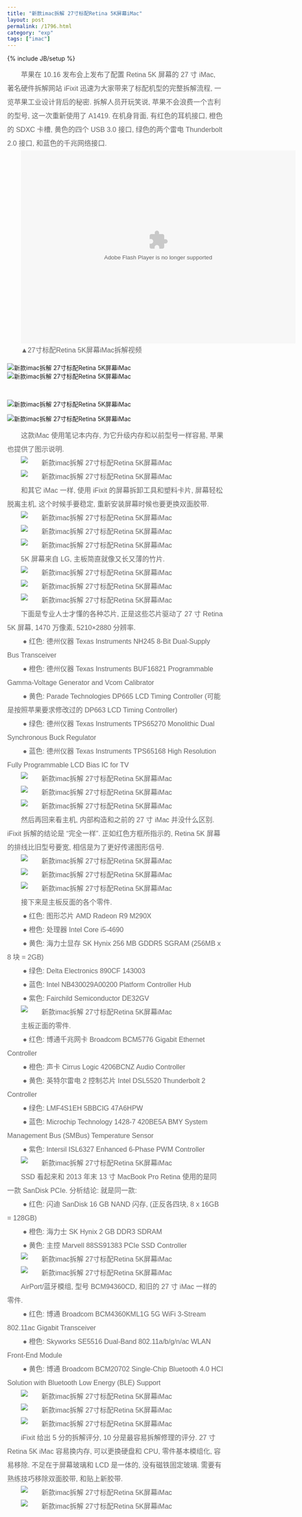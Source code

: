 ```yaml
---
title: "新款imac拆解 27寸标配Retina 5K屏幕iMac"
layout: post
permalink: /1796.html
category: "exp"
tags: ["imac"]
---
```

{% include JB/setup %}

<p style="margin: 0px; padding: 0px; color: #666666; font-family: 微软雅黑, arial, helvetica, sans-serif; font-size: 16px; line-height: 32px; text-indent: 32px;">
  苹果在 10.16 发布会上发布了配置 Retina 5K 屏幕的 27 寸 iMac, 著名硬件拆解网站 iFixit 迅速为大家带来了标配机型的完整拆解流程, 一览苹果工业设计背后的秘密. 拆解人员开玩笑说, 苹果不会浪费一个吉利的型号, 这一次重新使用了 A1419. 在机身背面, 有红色的耳机接口, 橙色的 SDXC 卡槽, 黄色的四个 USB 3.0 接口, 绿色的两个雷电 Thunderbolt 2.0 接口, 和蓝色的千兆网络接口.
</p>

<p style="margin: 0px; padding: 0px; color: #666666; font-family: 微软雅黑, arial, helvetica, sans-serif; font-size: 16px; line-height: 32px; text-indent: 32px;">
  <embed src="http://share.vrs.sohu.com/my/v.swf&topBar=1&id=75164459&autoplay=false" type="application/x-shockwave-flash" width="640" height="450">
  </embed>
</p>

<p style="margin: 0px; padding: 0px; color: #666666; font-family: 微软雅黑, arial, helvetica, sans-serif; font-size: 16px; line-height: 32px; text-indent: 32px;">
  ▲27寸标配Retina 5K屏幕iMac拆解视频
</p>

![新款imac拆解 27寸标配Retina 5K屏幕iMac][1]![新款imac拆解 27寸标配Retina 5K屏幕iMac][2]

&nbsp;

![新款imac拆解 27寸标配Retina 5K屏幕iMac][3]

![新款imac拆解 27寸标配Retina 5K屏幕iMac][4]

<p style="margin: 0px; padding: 0px; color: #666666; font-family: 微软雅黑, arial, helvetica, sans-serif; font-size: 16px; line-height: 32px; text-indent: 32px;">
  这款iMac 使用笔记本内存, 为它升级内存和以前型号一样容易, 苹果也提供了图示说明.
</p>

<p style="margin: 0px; padding: 0px; color: #666666; font-family: 微软雅黑, arial, helvetica, sans-serif; font-size: 16px; line-height: 32px; text-indent: 32px;">
  <img src="/wp-content/uploads/sinapicv2-backup/1796-ww4-large-005V4vEUjw1env0au9do7j30gg0ccdgh.jpg" alt="新款imac拆解 27寸标配Retina 5K屏幕iMac" />
</p>

<p style="margin: 0px; padding: 0px; color: #666666; font-family: 微软雅黑, arial, helvetica, sans-serif; font-size: 16px; line-height: 32px; text-indent: 32px;">
  <img src="/wp-content/uploads/sinapicv2-backup/1796-ww1-large-005V4vEUjw1env0b3wcntj30gg0ccabb.jpg" alt="新款imac拆解 27寸标配Retina 5K屏幕iMac" />
</p>

<p style="margin: 0px; padding: 0px; color: #666666; font-family: 微软雅黑, arial, helvetica, sans-serif; font-size: 16px; line-height: 32px; text-indent: 32px;">
  和其它 iMac 一样, 使用 iFixit 的屏幕拆卸工具和塑料卡片, 屏幕轻松脱离主机, 这个时候手要稳定, 重新安装屏幕时候也要更换双面胶带.
</p>

<p style="margin: 0px; padding: 0px; color: #666666; font-family: 微软雅黑, arial, helvetica, sans-serif; font-size: 16px; line-height: 32px; text-indent: 32px;">
  <img src="/wp-content/uploads/sinapicv2-backup/1796-ww2-large-005V4vEUjw1env0bfef5qj30gg0ccmxv.jpg" alt="新款imac拆解 27寸标配Retina 5K屏幕iMac" />
</p>

<p style="margin: 0px; padding: 0px; color: #666666; font-family: 微软雅黑, arial, helvetica, sans-serif; font-size: 16px; line-height: 32px; text-indent: 32px;">
  <img src="/wp-content/uploads/sinapicv2-backup/1796-ww3-large-005V4vEUjw1env0bk5oc1j30gg0ccwf0.jpg" alt="新款imac拆解 27寸标配Retina 5K屏幕iMac" />
</p>

<p style="margin: 0px; padding: 0px; color: #666666; font-family: 微软雅黑, arial, helvetica, sans-serif; font-size: 16px; line-height: 32px; text-indent: 32px;">
  <img src="/wp-content/uploads/sinapicv2-backup/1796-ww4-large-005V4vEUjw1env0bqrmrhj30gg0ccwfl.jpg" alt="新款imac拆解 27寸标配Retina 5K屏幕iMac" />
</p>

<p style="margin: 0px; padding: 0px; color: #666666; font-family: 微软雅黑, arial, helvetica, sans-serif; font-size: 16px; line-height: 32px; text-indent: 32px;">
  5K 屏幕来自 LG, 主板简直就像又长又薄的竹片.
</p>

<p style="margin: 0px; padding: 0px; color: #666666; font-family: 微软雅黑, arial, helvetica, sans-serif; font-size: 16px; line-height: 32px; text-indent: 32px;">
  <img src="/wp-content/uploads/sinapicv2-backup/1796-ww2-large-005V4vEUjw1env0c2y7xrj30gg0ccab7.jpg" alt="新款imac拆解 27寸标配Retina 5K屏幕iMac" />
</p>

<p style="margin: 0px; padding: 0px; color: #666666; font-family: 微软雅黑, arial, helvetica, sans-serif; font-size: 16px; line-height: 32px; text-indent: 32px;">
  <img src="/wp-content/uploads/sinapicv2-backup/1796-ww2-large-005V4vEUjw1env0cb1hm4j30gg0ccdha.jpg" alt="新款imac拆解 27寸标配Retina 5K屏幕iMac" />
</p>

<p style="margin: 0px; padding: 0px; color: #666666; font-family: 微软雅黑, arial, helvetica, sans-serif; font-size: 16px; line-height: 32px; text-indent: 32px;">
  <img src="/wp-content/uploads/sinapicv2-backup/1796-ww4-large-005V4vEUjw1env0cgomfyj30gg0cc3zg.jpg" alt="新款imac拆解 27寸标配Retina 5K屏幕iMac" />
</p>

<p style="margin: 0px; padding: 0px; color: #666666; font-family: 微软雅黑, arial, helvetica, sans-serif; font-size: 16px; line-height: 32px; text-indent: 32px;">
  下面是专业人士才懂的各种芯片, 正是这些芯片驱动了 27 寸 Retina 5K 屏幕, 1470 万像素, 5210&#215;2880 分辨率.
</p>

<p style="margin: 0px; padding: 0px; color: #666666; font-family: 微软雅黑, arial, helvetica, sans-serif; font-size: 16px; line-height: 32px; text-indent: 32px;">
   ● 红色: 德州仪器 Texas Instruments NH245 8-Bit Dual-Supply Bus Transceiver
</p>

<p style="margin: 0px; padding: 0px; color: #666666; font-family: 微软雅黑, arial, helvetica, sans-serif; font-size: 16px; line-height: 32px; text-indent: 32px;">
   ● 橙色: 德州仪器 Texas Instruments BUF16821 Programmable Gamma-Voltage Generator and Vcom Calibrator
</p>

<p style="margin: 0px; padding: 0px; color: #666666; font-family: 微软雅黑, arial, helvetica, sans-serif; font-size: 16px; line-height: 32px; text-indent: 32px;">
   ● 黄色: Parade Technologies DP665 LCD Timing Controller (可能是按照苹果要求修改过的 DP663 LCD Timing Controller)
</p>

<p style="margin: 0px; padding: 0px; color: #666666; font-family: 微软雅黑, arial, helvetica, sans-serif; font-size: 16px; line-height: 32px; text-indent: 32px;">
   ● 绿色: 德州仪器 Texas Instruments TPS65270 Monolithic Dual Synchronous Buck Regulator
</p>

<p style="margin: 0px; padding: 0px; color: #666666; font-family: 微软雅黑, arial, helvetica, sans-serif; font-size: 16px; line-height: 32px; text-indent: 32px;">
   ● 蓝色: 德州仪器 Texas Instruments TPS65168 High Resolution Fully Programmable LCD Bias IC for TV
</p>

<p style="margin: 0px; padding: 0px; color: #666666; font-family: 微软雅黑, arial, helvetica, sans-serif; font-size: 16px; line-height: 32px; text-indent: 32px;">
  <img src="/wp-content/uploads/sinapicv2-backup/1796-ww1-large-005V4vEUjw1env0ektesyj30gg0ccac0.jpg" alt="新款imac拆解 27寸标配Retina 5K屏幕iMac" />
</p>

<p style="margin: 0px; padding: 0px; color: #666666; font-family: 微软雅黑, arial, helvetica, sans-serif; font-size: 16px; line-height: 32px; text-indent: 32px;">
  <img src="/wp-content/uploads/sinapicv2-backup/1796-ww3-large-005V4vEUjw1env0ft2gfgj30gg0ccgni.jpg" alt="新款imac拆解 27寸标配Retina 5K屏幕iMac" />
</p>

<p style="margin: 0px; padding: 0px; color: #666666; font-family: 微软雅黑, arial, helvetica, sans-serif; font-size: 16px; line-height: 32px; text-indent: 32px;">
  <img src="/wp-content/uploads/sinapicv2-backup/1796-ww3-large-005V4vEUjw1env0glcb85j30gg0ccmz0.jpg" alt="新款imac拆解 27寸标配Retina 5K屏幕iMac" />
</p>

<p style="margin: 0px; padding: 0px; color: #666666; font-family: 微软雅黑, arial, helvetica, sans-serif; font-size: 16px; line-height: 32px; text-indent: 32px;">
  然后再回来看主机, 内部构造和之前的 27 寸 iMac 并没什么区别. iFixit 拆解的结论是 &#8220;完全一样&#8221;. 正如红色方框所指示的, Retina 5K 屏幕的排线比旧型号要宽, 相信是为了更好传递图形信号.
</p>

<p style="margin: 0px; padding: 0px; color: #666666; font-family: 微软雅黑, arial, helvetica, sans-serif; font-size: 16px; line-height: 32px; text-indent: 32px;">
  <img src="/wp-content/uploads/sinapicv2-backup/1796-ww4-large-005V4vEUjw1env0ho8mawj30gg0cc0ua.jpg" alt="新款imac拆解 27寸标配Retina 5K屏幕iMac" />
</p>

<p style="margin: 0px; padding: 0px; color: #666666; font-family: 微软雅黑, arial, helvetica, sans-serif; font-size: 16px; line-height: 32px; text-indent: 32px;">
  <img src="/wp-content/uploads/sinapicv2-backup/1796-ww2-large-005V4vEUjw1env0hxfp3bj30gg0cc75v.jpg" alt="新款imac拆解 27寸标配Retina 5K屏幕iMac" />
</p>

<p style="margin: 0px; padding: 0px; color: #666666; font-family: 微软雅黑, arial, helvetica, sans-serif; font-size: 16px; line-height: 32px; text-indent: 32px;">
  <img src="/wp-content/uploads/sinapicv2-backup/1796-ww2-large-005V4vEUjw1env0i4g4z7j30gg0cctab.jpg" alt="新款imac拆解 27寸标配Retina 5K屏幕iMac" />
</p>

<p style="margin: 0px; padding: 0px; color: #666666; font-family: 微软雅黑, arial, helvetica, sans-serif; font-size: 16px; line-height: 32px; text-indent: 32px;">
  接下来是主板反面的各个零件.
</p>

<p style="margin: 0px; padding: 0px; color: #666666; font-family: 微软雅黑, arial, helvetica, sans-serif; font-size: 16px; line-height: 32px; text-indent: 32px;">
   ● 红色: 图形芯片 AMD Radeon R9 M290X
</p>

<p style="margin: 0px; padding: 0px; color: #666666; font-family: 微软雅黑, arial, helvetica, sans-serif; font-size: 16px; line-height: 32px; text-indent: 32px;">
   ● 橙色: 处理器 Intel Core i5-4690
</p>

<p style="margin: 0px; padding: 0px; color: #666666; font-family: 微软雅黑, arial, helvetica, sans-serif; font-size: 16px; line-height: 32px; text-indent: 32px;">
   ● 黄色: 海力士显存 SK Hynix 256 MB GDDR5 SGRAM (256MB x 8 块 = 2GB)
</p>

<p style="margin: 0px; padding: 0px; color: #666666; font-family: 微软雅黑, arial, helvetica, sans-serif; font-size: 16px; line-height: 32px; text-indent: 32px;">
   ● 绿色: Delta Electronics 890CF 143003
</p>

<p style="margin: 0px; padding: 0px; color: #666666; font-family: 微软雅黑, arial, helvetica, sans-serif; font-size: 16px; line-height: 32px; text-indent: 32px;">
   ● 蓝色: Intel NB430029A00200 Platform Controller Hub
</p>

<p style="margin: 0px; padding: 0px; color: #666666; font-family: 微软雅黑, arial, helvetica, sans-serif; font-size: 16px; line-height: 32px; text-indent: 32px;">
   ● 紫色: Fairchild Semiconductor DE32GV
</p>

<p style="margin: 0px; padding: 0px; color: #666666; font-family: 微软雅黑, arial, helvetica, sans-serif; font-size: 16px; line-height: 32px; text-indent: 32px;">
  <img src="/wp-content/uploads/sinapicv2-backup/1796-ww3-large-005V4vEUjw1env0id7swoj30gg0ccgnz.jpg" alt="新款imac拆解 27寸标配Retina 5K屏幕iMac" />
</p>

<p style="margin: 0px; padding: 0px; color: #666666; font-family: 微软雅黑, arial, helvetica, sans-serif; font-size: 16px; line-height: 32px; text-indent: 32px;">
  主板正面的零件.
</p>

<p style="margin: 0px; padding: 0px; color: #666666; font-family: 微软雅黑, arial, helvetica, sans-serif; font-size: 16px; line-height: 32px; text-indent: 32px;">
   ● 红色: 博通千兆网卡 Broadcom BCM5776 Gigabit Ethernet Controller
</p>

<p style="margin: 0px; padding: 0px; color: #666666; font-family: 微软雅黑, arial, helvetica, sans-serif; font-size: 16px; line-height: 32px; text-indent: 32px;">
   ● 橙色: 声卡 Cirrus Logic 4206BCNZ Audio Controller
</p>

<p style="margin: 0px; padding: 0px; color: #666666; font-family: 微软雅黑, arial, helvetica, sans-serif; font-size: 16px; line-height: 32px; text-indent: 32px;">
   ● 黄色: 英特尔雷电 2 控制芯片 Intel DSL5520 Thunderbolt 2 Controller
</p>

<p style="margin: 0px; padding: 0px; color: #666666; font-family: 微软雅黑, arial, helvetica, sans-serif; font-size: 16px; line-height: 32px; text-indent: 32px;">
   ● 绿色: LMF4S1EH 5BBCIG 47A6HPW
</p>

<p style="margin: 0px; padding: 0px; color: #666666; font-family: 微软雅黑, arial, helvetica, sans-serif; font-size: 16px; line-height: 32px; text-indent: 32px;">
   ● 蓝色: Microchip Technology 1428-7 420BE5A BMY System Management Bus (SMBus) Temperature Sensor
</p>

<p style="margin: 0px; padding: 0px; color: #666666; font-family: 微软雅黑, arial, helvetica, sans-serif; font-size: 16px; line-height: 32px; text-indent: 32px;">
   ● 紫色: Intersil ISL6327 Enhanced 6-Phase PWM Controller
</p>

<p style="margin: 0px; padding: 0px; color: #666666; font-family: 微软雅黑, arial, helvetica, sans-serif; font-size: 16px; line-height: 32px; text-indent: 32px;">
  <img src="/wp-content/uploads/sinapicv2-backup/1796-ww1-large-005V4vEUjw1env0ime7b5j30gg0ccmzk.jpg" alt="新款imac拆解 27寸标配Retina 5K屏幕iMac" />
</p>

<p style="margin: 0px; padding: 0px; color: #666666; font-family: 微软雅黑, arial, helvetica, sans-serif; font-size: 16px; line-height: 32px; text-indent: 32px;">
  SSD 看起来和 2013 年末 13 寸 MacBook Pro Retina 使用的是同一款 SanDisk PCIe. 分析结论: 就是同一款:
</p>

<p style="margin: 0px; padding: 0px; color: #666666; font-family: 微软雅黑, arial, helvetica, sans-serif; font-size: 16px; line-height: 32px; text-indent: 32px;">
   ● 红色: 闪迪 SanDisk 16 GB NAND 闪存, (正反各四块, 8 x 16GB = 128GB)
</p>

<p style="margin: 0px; padding: 0px; color: #666666; font-family: 微软雅黑, arial, helvetica, sans-serif; font-size: 16px; line-height: 32px; text-indent: 32px;">
   ● 橙色: 海力士 SK Hynix 2 GB DDR3 SDRAM
</p>

<p style="margin: 0px; padding: 0px; color: #666666; font-family: 微软雅黑, arial, helvetica, sans-serif; font-size: 16px; line-height: 32px; text-indent: 32px;">
   ● 黄色: 主控 Marvell 88SS91383 PCIe SSD Controller
</p>

<p style="margin: 0px; padding: 0px; color: #666666; font-family: 微软雅黑, arial, helvetica, sans-serif; font-size: 16px; line-height: 32px; text-indent: 32px;">
  <img src="/wp-content/uploads/sinapicv2-backup/1796-ww3-large-005V4vEUjw1env0iuu8duj30gg0ccgmg.jpg" alt="新款imac拆解 27寸标配Retina 5K屏幕iMac" />
</p>

<p style="margin: 0px; padding: 0px; color: #666666; font-family: 微软雅黑, arial, helvetica, sans-serif; font-size: 16px; line-height: 32px; text-indent: 32px;">
  <img src="/wp-content/uploads/sinapicv2-backup/1796-ww4-large-005V4vEUjw1env0j00hx8j30gg0ccaap.jpg" alt="新款imac拆解 27寸标配Retina 5K屏幕iMac" />
</p>

<p style="margin: 0px; padding: 0px; color: #666666; font-family: 微软雅黑, arial, helvetica, sans-serif; font-size: 16px; line-height: 32px; text-indent: 32px;">
  AirPort/蓝牙模组, 型号 BCM94360CD, 和旧的 27 寸 iMac 一样的零件.
</p>

<p style="margin: 0px; padding: 0px; color: #666666; font-family: 微软雅黑, arial, helvetica, sans-serif; font-size: 16px; line-height: 32px; text-indent: 32px;">
   ● 红色: 博通 Broadcom BCM4360KML1G 5G WiFi 3-Stream 802.11ac Gigabit Transceiver
</p>

<p style="margin: 0px; padding: 0px; color: #666666; font-family: 微软雅黑, arial, helvetica, sans-serif; font-size: 16px; line-height: 32px; text-indent: 32px;">
   ● 橙色: Skyworks SE5516 Dual-Band 802.11a/b/g/n/ac WLAN Front-End Module
</p>

<p style="margin: 0px; padding: 0px; color: #666666; font-family: 微软雅黑, arial, helvetica, sans-serif; font-size: 16px; line-height: 32px; text-indent: 32px;">
   ● 黄色: 博通 Broadcom BCM20702 Single-Chip Bluetooth 4.0 HCI Solution with Bluetooth Low Energy (BLE) Support
</p>

<p style="margin: 0px; padding: 0px; color: #666666; font-family: 微软雅黑, arial, helvetica, sans-serif; font-size: 16px; line-height: 32px; text-indent: 32px;">
  <img src="/wp-content/uploads/sinapicv2-backup/1796-ww1-large-005V4vEUjw1env0jcwjtyj30gg0cc3zn.jpg" alt="新款imac拆解 27寸标配Retina 5K屏幕iMac" />
</p>

<p style="margin: 0px; padding: 0px; color: #666666; font-family: 微软雅黑, arial, helvetica, sans-serif; font-size: 16px; line-height: 32px; text-indent: 32px;">
  <img src="/wp-content/uploads/sinapicv2-backup/1796-ww2-large-005V4vEUjw1env0jks1htj30gg0cct9j.jpg" alt="新款imac拆解 27寸标配Retina 5K屏幕iMac" />
</p>

<p style="margin: 0px; padding: 0px; color: #666666; font-family: 微软雅黑, arial, helvetica, sans-serif; font-size: 16px; line-height: 32px; text-indent: 32px;">
  <img src="/wp-content/uploads/sinapicv2-backup/1796-ww1-large-005V4vEUjw1env0jqnj70j30gg0cc3zs.jpg" alt="新款imac拆解 27寸标配Retina 5K屏幕iMac" />
</p>

<p style="margin: 0px; padding: 0px; color: #666666; font-family: 微软雅黑, arial, helvetica, sans-serif; font-size: 16px; line-height: 32px; text-indent: 32px;">
  iFixit 给出 5 分的拆解评分, 10 分是最容易拆解修理的评分. 27 寸 Retina 5K iMac 容易换内存, 可以更换硬盘和 CPU, 零件基本模组化, 容易移除. 不足在于屏幕玻璃和 LCD 是一体的, 没有磁铁固定玻璃. 需要有熟练技巧移除双面胶带, 和贴上新胶带.
</p>

<p style="margin: 0px; padding: 0px; color: #666666; font-family: 微软雅黑, arial, helvetica, sans-serif; font-size: 16px; line-height: 32px; text-indent: 32px;">
  <img src="/wp-content/uploads/sinapicv2-backup/1796-ww2-large-005V4vEUjw1env0jvjkz4j30gg0ccdh5.jpg" alt="新款imac拆解 27寸标配Retina 5K屏幕iMac" />
</p>

<p style="margin: 0px; padding: 0px; color: #666666; font-family: 微软雅黑, arial, helvetica, sans-serif; font-size: 16px; line-height: 32px; text-indent: 32px;">
  <img src="/wp-content/uploads/sinapicv2-backup/1796-ww1-large-005V4vEUjw1env0k0av7oj30gg0cc75v.jpg" alt="新款imac拆解 27寸标配Retina 5K屏幕iMac" />
</p>



 [1]: /wp-content/uploads/sinapicv2-backup/1796-ww2-large-005V4vEUjw1enuyxc8vu4j30gg0ccwgh.jpg
 [2]: /wp-content/uploads/sinapicv2-backup/1796-ww3-large-005V4vEUjw1enuyxdo8u5j30gg0ccwey.jpg
 [3]: /wp-content/uploads/sinapicv2-backup/1796-ww3-large-005V4vEUjw1enuyx5eryhj30gg0cc3yv.jpg
 [4]: /wp-content/uploads/sinapicv2-backup/1796-ww3-large-005V4vEUjw1enuyx3p17qj30gg0ccwgh.jpg

